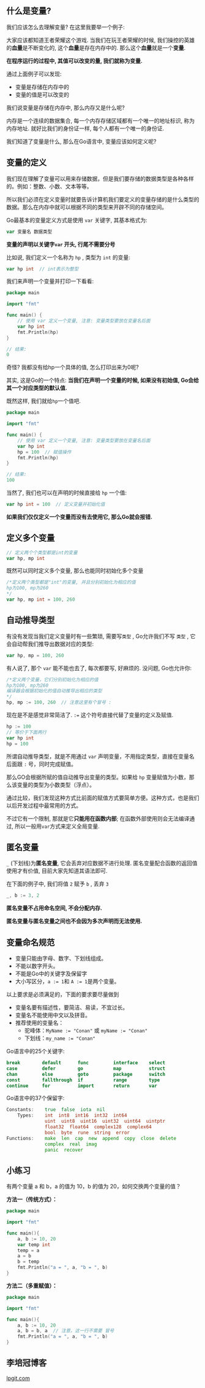 ## 什么是变量?

我们应该怎么去理解变量? 在这里我要举一个例子: 

大家应该都知道王者荣耀这个游戏. 当我们在玩王者荣耀的时候, 我们操控的英雄的**血量**是不断变化的, 这个**血量**是存在内存中的. 那么这个**血量**就是一个**变量**. 

**在程序运行的过程中, 其值可以改变的量, 我们就称为变量.**

通过上面例子可以发现:

- 变量是存储在内存中的
- 变量的值是可以改变的

我们说变量是存储在内存中, 那么内存又是什么呢?

内存是一个连续的数据集合, 每一个内存存储区域都有一个唯一的地址标识, 称为内存地址. 就好比我们的身份证一样, 每个人都有一个唯一的身份证.

我们知道了变量是什么, 那么在Go语言中, 变量应该如何定义呢?

## 变量的定义

我们现在理解了变量可以用来存储数据，但是我们要存储的数据类型是各种各样的。例如：整数、小数、文本等等。

所以我们必须在定义变量时就要告诉计算机我们要定义的变量存储的是什么类型的数据。那么在内存中就可以根据不同的类型来开辟不同的存储空间。

Go最基本的变量定义方式是使用 `var` 关键字, 其基本格式为:

```go
var 变量名 数据类型
```

**变量的声明以关键字`var` 开头, 行尾不需要分号**

比如说, 我们定义一个名称为 `hp` , 类型为 `int` 的变量:

```go
var hp int  // int表示为整型
```

我们来声明一个变量并打印一下看看:

```go
package main

import "fmt"

func main() {
	// 使用 var 定义一个变量, 注意: 变量类型要放在变量名后面
	var hp int
	fmt.Println(hp)
}

// 结果:
0
```

奇怪? 我都没有给hp一个具体的值, 怎么打印出来为0呢? 

其实, 这是Go的一个特点: **当我们在声明一个变量的时候, 如果没有初始值, Go会给其一个对应类型的默认值.**

既然这样, 我们就给`hp`一个值吧.

```go
package main

import "fmt"

func main() {
	// 使用 var 定义一个变量, 注意: 变量类型要放在变量名后面
	var hp int
	hp = 100  // 赋值操作
	fmt.Println(hp)
}

// 结果:
100
```

当然了, 我们也可以在声明的时候直接给 `hp` 一个值:

```go
var hp int = 100  // 定义变量并初始化值
```

**如果我们仅仅定义一个变量而没有去使用它, 那么Go就会报错.**

## 定义多个变量

```go
// 定义两个个类型都是int的变量
var hp, mp int
```

既然可以同时定义多个变量, 那么也能同时初始化多个变量

```go
/*定义两个类型都是"int"的变量, 并且分别初始化为相应的值
hp为100, mp为260
*/
var hp, mp int = 100, 260
```

## 自动推导类型

有没有发现当我们定义变量时有一些繁琐, 需要写`类型` , Go允许我们不写 `类型` , 它会自动帮我们推导出数据对应的类型:

```go
var hp, mp = 100, 260
```

有人说了, 那个 `var` 能不能也去了, 每次都要写, 好麻烦的. 没问题, Go也允许你:

```go
/*定义两个变量，它们分别初始化为相应的值
hp为100, mp为260
编译器会根据初始化的值自动推导出相应的类型
*/
hp, mp := 100, 260  // 注意这里有个冒号 :
```

现在是不是感觉非常简洁了. `:=` 这个符号直接代替了变量的定义及赋值.

```go
hp := 100
// 等价于下面两行
var hp int
hp = 100
```

所谓自动推导类型，就是不用通过 `var` 声明变量，不用指定类型，直接在变量名后面跟 `:` 号，同时完成赋值。

那么GO会根据所赋的值自动推导出变量的类型。如果给 `hp` 变量赋值为小数，那么该变量的类型为小数类型（浮点）。

通过比较，我们发现这种方式比前面的赋值方式要简单方便。这种方式，也是我们以后开发过程中最常用的方式。

不过它有一个限制, 那就是它**只能用在函数内部**; 在函数外部使用则会无法编译通过, 所以一般用`var`方式来定义全局变量.

## 匿名变量

`_` (下划线)为**匿名变量**, 它会丢弃对应数据不进行处理. 匿名变量配合函数的返回值使用才有价值, 目前大家先知道其语法即可.

在下面的例子中, 我们将值 `2` 赋予 `b` , 丢弃 `3` 

```go
_, b := 3, 2
```

**匿名变量不占用命名空间, 不会分配内存.**

**匿名变量与匿名变量之间也不会因为多次声明而无法使用.**

## 变量命名规范

- 变量只能由字母、数字、下划线组成。
- 不能以数字开头。
- 不能是Go中的关键字及保留字
- 大小写区分，`a := 1`和 `A := 1`是两个变量。

以上要求是必须满足的，下面的要求要尽量做到

- 变量名要有描述性，要简洁、易读，不宜过长。
- 变量名不能使用中文以及拼音。
- 推荐使用的变量名：
    - 驼峰体：`MyName := "Conan"` 或 `myName := "Conan"`
    - 下划线：`my_name := "Conan"`

Go语言中的25个关键字:

```go
break        default      func         interface    select
case         defer        go           map          struct
chan         else         goto         package      switch
const        fallthrough  if           range        type
continue     for          import       return       var
```

Go语言中的37个保留字:

```go
Constants:    true  false  iota  nil
    Types:    int  int8  int16  int32  int64
			  uint  uint8  uint16  uint32  uint64  uintptr
			  float32  float64  complex128  complex64
			  bool  byte  rune  string  error
Functions:    make  len  cap  new  append  copy  close  delete
			  complex  real  imag
			  panic  recover
```

## 小练习

有两个变量 a 和 b，a 的值为 10，b 的值为 20，如何交换两个变量的值？

**方法一（传统方式）：**

```go
package main

import "fmt"

func main(){
    a, b := 10, 20
    var temp int
    temp = a
    a = b
    b = temp
    fmt.Println("a = ", a, "b = ", b)
}
```

**方法二（多重赋值）：**

```go
package main

import "fmt"

func main(){
    a, b := 10, 20
    a, b = b, a  // 注意，这一行不需要 冒号
    fmt.Println("a = ", a, "b = ", b)
}
```

## 李培冠博客

[lpgit.com](https://lpgit.com)
